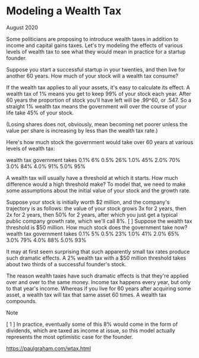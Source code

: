 # Modeling a Wealth Tax

August 2020

Some politicians are proposing to introduce wealth taxes in addition to income and capital gains taxes. Let's try modeling the effects of various levels of wealth tax to see what they would mean in practice for a startup founder.

Suppose you start a successful startup in your twenties, and then live for another 60 years. How much of your stock will a wealth tax consume?

If the wealth tax applies to all your assets, it's easy to calculate its effect. A wealth tax of 1% means you get to keep 99% of your stock each year. After 60 years the proportion of stock you'll have left will be .99^60, or .547. So a straight 1% wealth tax means the government will over the course of your life take 45% of your stock.

(Losing shares does not, obviously, mean becoming net poorer unless the value per share is increasing by less than the wealth tax rate.)

Here's how much stock the government would take over 60 years at various levels of wealth tax:

wealth tax government takes 0.1% 6% 0.5% 26% 1.0% 45% 2.0% 70% 3.0% 84% 4.0% 91% 5.0% 95%

A wealth tax will usually have a threshold at which it starts. How much difference would a high threshold make? To model that, we need to make some assumptions about the initial value of your stock and the growth rate.

Suppose your stock is initially worth $2 million, and the company's trajectory is as follows: the value of your stock grows 3x for 2 years, then 2x for 2 years, then 50% for 2 years, after which you just get a typical public company growth rate, which we'll call 8%. [ ] Suppose the wealth tax threshold is $50 million. How much stock does the government take now? wealth tax government takes 0.1% 5% 0.5% 23% 1.0% 41% 2.0% 65% 3.0% 79% 4.0% 88% 5.0% 93%

It may at first seem surprising that such apparently small tax rates produce such dramatic effects. A 2% wealth tax with a $50 million threshold takes about two thirds of a successful founder's stock.

The reason wealth taxes have such dramatic effects is that they're applied over and over to the same money. Income tax happens every year, but only to that year's income. Whereas if you live for 60 years after acquiring some asset, a wealth tax will tax that same asset 60 times. A wealth tax compounds.

Note

[ 1 ] In practice, eventually some of this 8% would come in the form of dividends, which are taxed as income at issue, so this model actually represents the most optimistic case for the founder.

https://paulgraham.com/wtax.html
